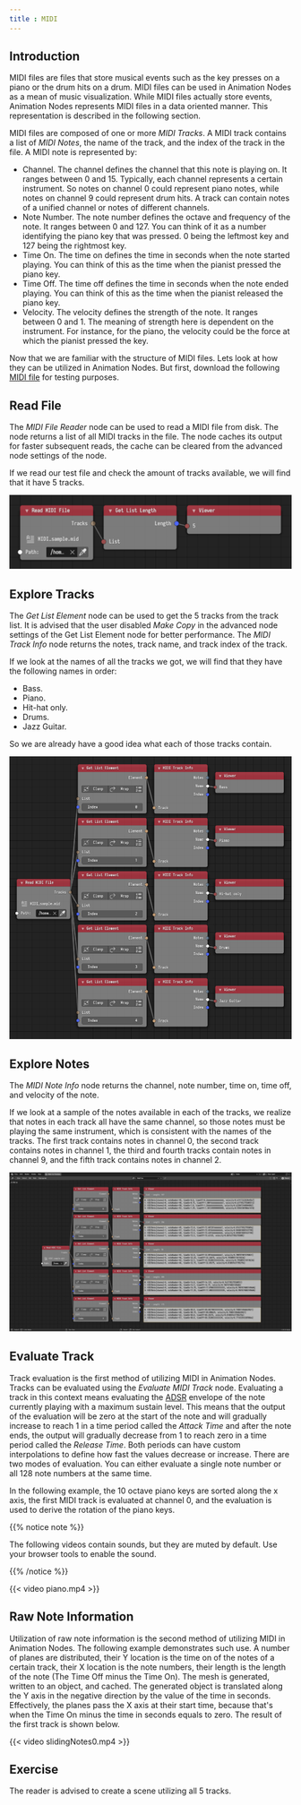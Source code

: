 ```yaml
---
title : MIDI
---
```


## Introduction

MIDI files are files that store musical events such as the key presses on a
piano or the drum hits on a drum. MIDI files can be used in Animation Nodes as
a mean of music visualization. While MIDI files actually store events,
Animation Nodes represents MIDI files in a data oriented manner. This
representation is described in the following section.

MIDI files are composed of one or more *MIDI Tracks*. A MIDI track contains a
list of *MIDI Notes*, the name of the track, and the index of the track in the
file. A MIDI note is represented by:

- Channel. The channel defines the channel that this note is playing on. It
  ranges between 0 and 15. Typically, each channel represents a certain
  instrument. So notes on channel 0 could represent piano notes, while notes on
  channel 9 could represent drum hits. A track can contain notes of a unified
  channel or notes of different channels.
- Note Number. The note number defines the octave and frequency of the note.
  It ranges between 0 and 127. You can think of it as a number identifying the
  piano key that was pressed. 0 being the leftmost key and 127 being the
  rightmost key.
- Time On. The time on defines the time in seconds when the note started
  playing. You can think of this as the time when the pianist pressed the piano
  key.
- Time Off. The time off defines the time in seconds when the note ended
  playing. You can think of this as the time when the pianist released the
  piano key.
- Velocity. The velocity defines the strength of the note. It ranges between 0
  and 1. The meaning of strength here is dependent on the instrument. For
  instance, for the piano, the velocity could be the force at which the pianist
  pressed the key.

Now that we are familiar with the structure of MIDI files. Lets look at how
they can be utilized in Animation Nodes. But first, download the following
[MIDI file][MIDIfile] for testing purposes.

[MIDIfile]: https://en.wikipedia.org/wiki/File:MIDI_sample.mid

## Read File

The *MIDI File Reader* node can be used to read a MIDI file from disk. The node
returns a list of all MIDI tracks in the file. The node caches its output for
faster subsequent reads, the cache can be cleared from the advanced node
settings of the node.

If we read our test file and check the amount of tracks available, we will find
that it have 5 tracks.

![MIDI File Reader](midi_file_reader.png)

## Explore Tracks

The *Get List Element* node can be used to get the 5 tracks from the track
list. It is advised that the user disabled *Make Copy* in the advanced node
settings of the Get List Element node for better performance. The *MIDI Track
Info* node returns the notes, track name, and track index of the track.

If we look at the names of all the tracks we got, we will find that they have
the following names in order:

- Bass.
- Piano.
- Hit-hat only.
- Drums.
- Jazz Guitar.

So we are already have a good idea what each of those tracks contain.

![MIDI Track Info](midi_track_info_names.png)

## Explore Notes

The *MIDI Note Info* node returns the channel, note number, time on, time off,
and velocity of the note.

If we look at a sample of the notes available in each of the tracks, we realize
that notes in each track all have the same channel, so those notes must be
playing the same instrument, which is consistent with the names of the tracks.
The first track contains notes in channel 0, the second track contains notes in
channel 1, the third and fourth tracks contain notes in channel 9, and the
fifth track contains notes in channel 2.

![MIDI Track Info](midi_track_info_notes.png)

## Evaluate Track

Track evaluation is the first method of utilizing MIDI in Animation Nodes.
Tracks can be evaluated using the *Evaluate MIDI Track* node. Evaluating a
track in this context means evaluating the [ADSR][ADSR] envelope of the note
currently playing with a maximum sustain level. This means that the output of
the evaluation will be zero at the start of the note and will gradually
increase to reach 1 in a time period called the *Attack Time* and after the
note ends, the output will gradually decrease from 1 to reach zero in a time
period called the *Release Time*. Both periods can have custom interpolations
to define how fast the values decrease or increase. There are two modes of
evaluation. You can either evaluate a single note number or all 128 note
numbers at the same time.

In the following example, the 10 octave piano keys are sorted along the x axis,
the first MIDI track is evaluated at channel 0, and the evaluation is used to
derive the rotation of the piano keys.

{{% notice note %}}

The following videos contain sounds, but they are muted by default. Use your
browser tools to enable the sound.

{{% /notice %}}

{{< video piano.mp4 >}}

[ADSR]: https://en.wikipedia.org/wiki/Envelope_(music)

## Raw Note Information

Utilization of raw note information is the second method of utilizing MIDI in
Animation Nodes. The following example demonstrates such use. A number of
planes are distributed, their Y location is the time on of the notes of a
certain track, their X location is the note numbers, their length is the length
of the note (The Time Off minus the Time On). The mesh is generated, written to
an object, and cached. The generated object is translated along the Y axis in
the negative direction by the value of the time in seconds. Effectively, the
planes pass the X axis at their start time, because that's when the Time On
minus the time in seconds equals to zero. The result of the first track is
shown below.

{{< video slidingNotes0.mp4 >}}

## Exercise

The reader is advised to create a scene utilizing all 5 tracks.
